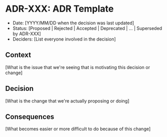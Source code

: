 # ADR-XXX: ADR Template

* Date: [YYYY/MM/DD when the decision was last updated]
* Status: [Proposed | Rejected | Accepted | Deprecated | ... | Superseded by ADR-XXX]
* Deciders: [List everyone involved in the decision]

## Context

[What is the issue that we're seeing that is motivating this decision or change]

## Decision

[What is the change that we're actually proposing or doing]

## Consequences

[What becomes easier or more difficult to do because of this change]
